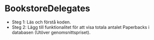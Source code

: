 # BookstoreDelegates

* Steg 1: Läs och förstå koden. 
* Steg 2: Lägg till funktionalitet för att visa totala antalet Paperbacks i databasen (Utöver genomsnittspriset).
